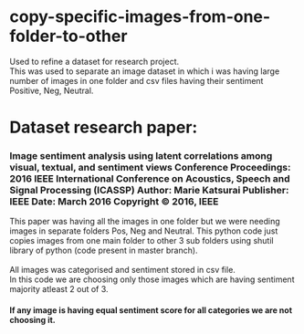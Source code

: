 # copy-specific-images-from-one-folder-to-other
Used to refine a dataset for research project.
</br>
This was used to separate an image dataset in which i was having large number of images in one folder and csv files having their sentiment Positive, Neg, Neutral.

# Dataset research paper: 
<h3>
Image sentiment analysis using latent correlations among visual, textual, and sentiment views
Conference Proceedings: 2016 IEEE International Conference on Acoustics, Speech and Signal Processing (ICASSP)
Author: Marie Katsurai
Publisher: IEEE
Date: March 2016
Copyright © 2016, IEEE
</h3>

This paper was having all the images in one folder but we were needing images in separate folders Pos, Neg and Neutral. This python code just copies images from one main folder to other 3 sub folders using shutil library of python (code present in master branch).
</br>
</br>
All images was categorised and sentiment stored in csv file.
</br>
In this code we are choosing only those images which are having sentiment majority atleast 2 out of 3. 
</br>
<h4>If any image is having equal sentiment score for all categories we are not choosing it.</h4> 
